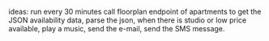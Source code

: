 ideas:
run every 30 minutes
call floorplan endpoint of apartments to get the JSON availability data, 
parse the json,
when there is studio or low price available, play a music, send the e-mail, send the SMS message.
